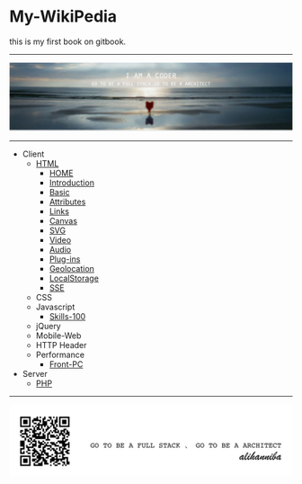 # My-WikiPedia

this is my first book on gitbook.

---

![](ali-17@2x.png)

---

* Client
  * [HTML](HTML.md)
    * [HOME](home.md)
    * [Introduction](introduction.md)
    * [Basic](basic.md)
    * [Attributes](attributes.md)
    * [Links](links.md)
    * [Canvas](canvas.md)
    * [SVG](svg.md)
    * [Video](video.md)
    * [Audio](audio.md)
    * [Plug-ins](plug-ins.md)
    * [Geolocation](geolocation.md)
    * [LocalStorage](localstorage.md)
    * [SSE](sse.md)
  * CSS
  * Javascript
    * [Skills-100](skills-100.md)
  * jQuery
  * Mobile-Web
  * HTTP Header
  * Performance
    * [Front-PC](Front-PC.md)
* Server
  * [PHP](php.md)
    




---

![](alihanniba.png)

